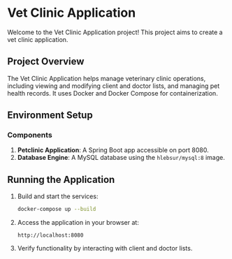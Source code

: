 # Vet Clinic Application

Welcome to the Vet Clinic Application project! This project aims to create a vet clinic application. 

## Project Overview

The Vet Clinic Application helps manage veterinary clinic operations, including viewing and modifying client and doctor lists, and managing pet health records. It uses Docker and Docker Compose for containerization.

## Environment Setup

### Components

1. **Petclinic Application**: A Spring Boot app accessible on port 8080.
2. **Database Engine**: A MySQL database using the `hlebsur/mysql:8` image.

## Running the Application

1. Build and start the services:
    ```sh
    docker-compose up --build
    ```

2. Access the application in your browser at:
    ```
    http://localhost:8080
    ```

3. Verify functionality by interacting with client and doctor lists.

